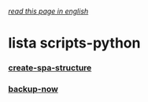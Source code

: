 
###### [read this page in english](https://github.com/jreimao/scripts-python/blob/master/README-en.md)


# lista scripts-python

### [create-spa-structure](https://github.com/jreimao/scripts-python/tree/create-spa-structure/create-spa-structure)

### [backup-now](https://github.com/jreimao/scripts-python/tree/backup-now/backup-now)
